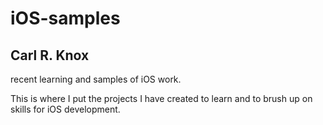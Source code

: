 # iOS-samples
## Carl R. Knox
recent learning and samples of iOS work.

This is where I put the projects I have created to learn and to brush up on skills for iOS development.
